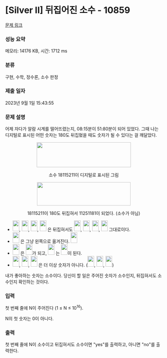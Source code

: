 # [Silver II] 뒤집어진 소수 - 10859 

[문제 링크](https://www.acmicpc.net/problem/10859) 

### 성능 요약

메모리: 14176 KB, 시간: 1712 ms

### 분류

구현, 수학, 정수론, 소수 판정

### 제출 일자

2023년 9월 1일 15:43:55

### 문제 설명

<p>어제 자다가 알람 시계를 떨어뜨렸는지, 08:15분이 51:80분이 되어 있었다. 그때 나는 디지털로 표시된 어떤 숫자는 180도 뒤집혔을 때도 숫자가 될 수 있다는 걸 깨달았다.</p>

<p style="text-align:center"><img alt="" src="https://onlinejudgeimages.s3-ap-northeast-1.amazonaws.com/problem/10859/f1.png" style="height:80px; width:302px"></p>

<p style="text-align:center">소수 18115211이 디지털로 표시된 그림</p>

<p style="text-align:center"><img alt="" src="https://onlinejudgeimages.s3-ap-northeast-1.amazonaws.com/problem/10859/f2.png" style="height:75px; width:300px"></p>

<p style="text-align:center">18115211이 180도 뒤집혀서 11251181이 되었다. (소수가 아님)</p>

<ul>
	<li><img alt="" src="https://onlinejudgeimages.s3-ap-northeast-1.amazonaws.com/problem/10859/0.png" style="height:34px; width:21px">, <img alt="" src="https://onlinejudgeimages.s3-ap-northeast-1.amazonaws.com/problem/10859/2.png" style="height:34px; line-height:20.7999992370605px; width:21px">, <img alt="" src="https://onlinejudgeimages.s3-ap-northeast-1.amazonaws.com/problem/10859/5.png" style="height:34px; line-height:20.7999992370605px; width:21px">, <img alt="" src="https://onlinejudgeimages.s3-ap-northeast-1.amazonaws.com/problem/10859/8.png" style="height:34px; line-height:20.7999992370605px; width:21px"> 은 뒤집혀서도 <img alt="" src="https://onlinejudgeimages.s3-ap-northeast-1.amazonaws.com/problem/10859/0.png" style="height:34px; line-height:20.7999992370605px; width:21px">, <img alt="" src="https://onlinejudgeimages.s3-ap-northeast-1.amazonaws.com/problem/10859/2.png" style="height:34px; line-height:20.7999992370605px; width:21px">, <img alt="" src="https://onlinejudgeimages.s3-ap-northeast-1.amazonaws.com/problem/10859/5.png" style="height:34px; line-height:20.7999992370605px; width:21px">, <img alt="" src="https://onlinejudgeimages.s3-ap-northeast-1.amazonaws.com/problem/10859/8.png" style="height:34px; line-height:20.7999992370605px; width:21px"> 그대로이다.</li>
	<li><img alt="" src="https://onlinejudgeimages.s3-ap-northeast-1.amazonaws.com/problem/10859/1.png" style="height:34px; line-height:20.7999992370605px; width:21px"> 은 그냥 왼쪽으로 옮겨진다. <img alt="" src="https://onlinejudgeimages.s3-ap-northeast-1.amazonaws.com/problem/10859/11.png" style="height:34px; line-height:20.7999992370605px; width:21px"></li>
	<li><img alt="" src="https://onlinejudgeimages.s3-ap-northeast-1.amazonaws.com/problem/10859/6.png" style="height:34px; line-height:20.7999992370605px; width:21px"> 은 <img alt="" src="https://onlinejudgeimages.s3-ap-northeast-1.amazonaws.com/problem/10859/9.png" style="height:34px; line-height:20.7999992370605px; width:21px">가 되고, <img alt="" src="https://onlinejudgeimages.s3-ap-northeast-1.amazonaws.com/problem/10859/9.png" style="height:34px; line-height:20.7999992370605px; width:21px"> 는 <img alt="" src="https://onlinejudgeimages.s3-ap-northeast-1.amazonaws.com/problem/10859/6.png" style="height:34px; line-height:20.7999992370605px; width:21px">이 된다.</li>
	<li><img alt="" src="https://onlinejudgeimages.s3-ap-northeast-1.amazonaws.com/problem/10859/3.png" style="height:34px; line-height:20.7999992370605px; width:21px">, <img alt="" src="https://onlinejudgeimages.s3-ap-northeast-1.amazonaws.com/problem/10859/4.png" style="height:34px; line-height:20.7999992370605px; width:21px">, <img alt="" src="https://onlinejudgeimages.s3-ap-northeast-1.amazonaws.com/problem/10859/7.png" style="height:34px; line-height:20.7999992370605px; width:21px"> 은 더 이상 숫자가 아니다. (<img alt="" src="https://onlinejudgeimages.s3-ap-northeast-1.amazonaws.com/problem/10859/E.png" style="height:34px; line-height:20.7999992370605px; width:21px">, <img alt="" src="https://onlinejudgeimages.s3-ap-northeast-1.amazonaws.com/problem/10859/h.png" style="height:34px; line-height:20.7999992370605px; width:21px">, <img alt="" src="https://onlinejudgeimages.s3-ap-northeast-1.amazonaws.com/problem/10859/L.png" style="height:34px; line-height:20.7999992370605px; width:21px">)</li>
</ul>

<p>내가 좋아하는 숫자는 소수이다. 당신이 할 일은 주어진 숫자가 소수인지, 뒤집혀서도 소수인지 확인하는 것이다.</p>

### 입력 

 <p>첫 번째 줄에 N이 주어진다 (1 ≤ N ≤ 10<sup>16</sup>).</p>

<p>N의 첫 숫자는 0이 아니다.</p>

### 출력 

 <p>첫 번째 줄에 N이 소수이고 뒤집혀서도 소수이면 "yes"를 출력하고, 아니면 "no"를 출력한다.</p>

